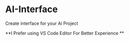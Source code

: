 # AI-Interface
Create interface for your Ai Project

**I Prefer using VS Code Editor For Better Experience **
